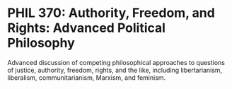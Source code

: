 # PHIL 370: Authority, Freedom, and Rights: Advanced Political Philosophy

Advanced discussion of competing philosophical approaches to questions of justice, authority, freedom, rights, and the like, including libertarianism, liberalism, communitarianism, Marxism, and feminism.
